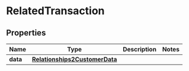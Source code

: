 # RelatedTransaction

## Properties
Name | Type | Description | Notes
------------ | ------------- | ------------- | -------------
**data** | [**Relationships2CustomerData**](Relationships2CustomerData.md) |  | 
